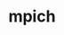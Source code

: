 ---
title: "mpich"
layout: cache
categories: [package, develop-2024-01-14]
meta: {"versions": ["4.0.3", "4.1.2"], "compilers": ["cce@=15.0.1", "gcc@=10.3.0", "gcc@=11.4.0", "gcc@=12.3.0", "gcc@=7.3.1", "gcc@=7.5.0", "gcc@=9.4.0", "oneapi@=2023.2.0"], "oss": ["amzn2", "rhel8", "sle_hpc15", "ubuntu18.04", "ubuntu20.04", "ubuntu22.04"], "platforms": ["linux"], "targets": ["aarch64", "neoverse_n1", "neoverse_v1", "ppc64le", "x86_64_v3", "x86_64_v4", "zen4"], "stacks": ["aws-isc", "aws-isc-aarch64", "build_systems", "e4s", "e4s-cray-rhel", "e4s-cray-sles", "e4s-neoverse_v1", "e4s-oneapi", "e4s-power", "e4s-rocm-external", "root", "tutorial"], "num_specs": 20, "num_specs_by_stack": {"aws-isc-aarch64": 2, "root": 20, "aws-isc": 1, "e4s-cray-rhel": 1, "e4s-cray-sles": 1, "build_systems": 1, "e4s-neoverse_v1": 3, "e4s-power": 3, "e4s-rocm-external": 1, "e4s": 4, "e4s-oneapi": 2, "tutorial": 2}}
spec_details: [{"hash": "bwqk7sahpcavtu3h7dawujybbmkhpb7n", "compiler": "gcc@=7.3.1", "versions": ["4.1.2"], "os": "amzn2", "platform": "linux", "target": "aarch64", "variants": ["~argobots", "build_system=autotools", "~cuda", "datatype-engine=auto", "device=ch4", "+fortran", "+hwloc", "+hydra", "+libxml2", "netmod=ofi", "+pci", "pmi=pmi", "~rocm", "+romio", "~slurm", "~vci", "~verbs", "~wrapperrpath"], "stacks": ["aws-isc-aarch64", "root"], "size": "-", "tarball": "https://binaries.spack.io/releases/develop-2024-01-14/build_cache/linux-amzn2-aarch64/gcc-7.3.1/mpich-4.1.2/linux-amzn2-aarch64-gcc-7.3.1-mpich-4.1.2-bwqk7sahpcavtu3h7dawujybbmkhpb7n.spack"}, {"hash": "4clftql6zjzt7xchm2ifu4uzddiezbhn", "compiler": "gcc@=7.3.1", "versions": ["4.1.2"], "os": "amzn2", "platform": "linux", "target": "neoverse_n1", "variants": ["~argobots", "build_system=autotools", "~cuda", "datatype-engine=auto", "device=ch4", "+fortran", "+hwloc", "+hydra", "+libxml2", "netmod=ofi", "+pci", "pmi=pmi", "~rocm", "+romio", "~slurm", "~vci", "~verbs", "~wrapperrpath"], "stacks": ["aws-isc-aarch64", "root"], "size": "-", "tarball": "https://binaries.spack.io/releases/develop-2024-01-14/build_cache/linux-amzn2-neoverse_n1/gcc-7.3.1/mpich-4.1.2/linux-amzn2-neoverse_n1-gcc-7.3.1-mpich-4.1.2-4clftql6zjzt7xchm2ifu4uzddiezbhn.spack"}, {"hash": "lfslbrlkm2zheg2gww2hvcuqhyvr26u3", "compiler": "gcc@=7.3.1", "versions": ["4.1.2"], "os": "amzn2", "platform": "linux", "target": "x86_64_v3", "variants": ["~argobots", "build_system=autotools", "~cuda", "datatype-engine=auto", "device=ch4", "+fortran", "+hwloc", "+hydra", "+libxml2", "netmod=ofi", "+pci", "pmi=pmi", "~rocm", "+romio", "~slurm", "~vci", "~verbs", "~wrapperrpath"], "stacks": ["aws-isc", "root"], "size": "-", "tarball": "https://binaries.spack.io/releases/develop-2024-01-14/build_cache/linux-amzn2-x86_64_v3/gcc-7.3.1/mpich-4.1.2/linux-amzn2-x86_64_v3-gcc-7.3.1-mpich-4.1.2-lfslbrlkm2zheg2gww2hvcuqhyvr26u3.spack"}, {"hash": "jr2nzv74xeme6e6rnrbeyvp4sgmaphlc", "compiler": "cce@=15.0.1", "versions": ["4.1.2"], "os": "rhel8", "platform": "linux", "target": "zen4", "variants": ["~argobots", "build_system=autotools", "~cuda", "datatype-engine=auto", "device=ch4", "+fortran", "+hwloc", "+hydra", "+libxml2", "netmod=ofi", "+pci", "pmi=pmi", "~rocm", "+romio", "~slurm", "~vci", "~verbs", "~wrapperrpath"], "stacks": ["e4s-cray-rhel", "root"], "size": "-", "tarball": "https://binaries.spack.io/releases/develop-2024-01-14/build_cache/linux-rhel8-zen4/cce-15.0.1/mpich-4.1.2/linux-rhel8-zen4-cce-15.0.1-mpich-4.1.2-jr2nzv74xeme6e6rnrbeyvp4sgmaphlc.spack"}, {"hash": "nqtajmlnptfb45ddhyl3ifwlb75s4iyi", "compiler": "gcc@=10.3.0", "versions": ["4.1.2"], "os": "sle_hpc15", "platform": "linux", "target": "x86_64_v4", "variants": ["~argobots", "build_system=autotools", "~cuda", "datatype-engine=auto", "device=ch4", "+fortran", "+hwloc", "+hydra", "+libxml2", "netmod=ofi", "+pci", "pmi=pmi", "~rocm", "+romio", "~slurm", "~vci", "~verbs", "~wrapperrpath"], "stacks": ["e4s-cray-sles", "root"], "size": "-", "tarball": "https://binaries.spack.io/releases/develop-2024-01-14/build_cache/linux-sle_hpc15-x86_64_v4/gcc-10.3.0/mpich-4.1.2/linux-sle_hpc15-x86_64_v4-gcc-10.3.0-mpich-4.1.2-nqtajmlnptfb45ddhyl3ifwlb75s4iyi.spack"}, {"hash": "smhglj3mejy7nxgb7ljd67eprskxe26m", "compiler": "gcc@=7.5.0", "versions": ["4.1.2"], "os": "ubuntu18.04", "platform": "linux", "target": "x86_64_v3", "variants": ["~argobots", "build_system=autotools", "~cuda", "datatype-engine=auto", "device=ch4", "~fortran", "+hwloc", "+hydra", "+libxml2", "netmod=ofi", "+pci", "pmi=pmi", "~rocm", "+romio", "~slurm", "~vci", "~verbs", "+wrapperrpath"], "stacks": ["build_systems", "root"], "size": "-", "tarball": "https://binaries.spack.io/releases/develop-2024-01-14/build_cache/linux-ubuntu18.04-x86_64_v3/gcc-7.5.0/mpich-4.1.2/linux-ubuntu18.04-x86_64_v3-gcc-7.5.0-mpich-4.1.2-smhglj3mejy7nxgb7ljd67eprskxe26m.spack"}, {"hash": "ojclelepvmmjdpdyhbwdakzi4wrge4sl", "compiler": "gcc@=11.4.0", "versions": ["4.1.2"], "os": "ubuntu20.04", "platform": "linux", "target": "neoverse_v1", "variants": ["~argobots", "build_system=autotools", "~cuda", "datatype-engine=auto", "device=ch4", "+fortran", "~hwloc", "+hydra", "+libxml2", "netmod=ofi", "+pci", "pmi=pmi", "~rocm", "+romio", "~slurm", "~vci", "~verbs", "~wrapperrpath"], "stacks": ["e4s-neoverse_v1", "root"], "size": "-", "tarball": "https://binaries.spack.io/releases/develop-2024-01-14/build_cache/linux-ubuntu20.04-neoverse_v1/gcc-11.4.0/mpich-4.1.2/linux-ubuntu20.04-neoverse_v1-gcc-11.4.0-mpich-4.1.2-ojclelepvmmjdpdyhbwdakzi4wrge4sl.spack"}, {"hash": "vme6bwmuwhhxiqmiuyttu33lrtmhpjuj", "compiler": "gcc@=11.4.0", "versions": ["4.1.2"], "os": "ubuntu20.04", "platform": "linux", "target": "neoverse_v1", "variants": ["~argobots", "build_system=autotools", "~cuda", "datatype-engine=auto", "device=ch4", "+fortran", "~hwloc", "+hydra", "+libxml2", "netmod=ofi", "+pci", "pmi=pmi", "~rocm", "+romio", "~slurm", "~vci", "~verbs", "~wrapperrpath"], "stacks": ["e4s-neoverse_v1", "root"], "size": "-", "tarball": "https://binaries.spack.io/releases/develop-2024-01-14/build_cache/linux-ubuntu20.04-neoverse_v1/gcc-11.4.0/mpich-4.1.2/linux-ubuntu20.04-neoverse_v1-gcc-11.4.0-mpich-4.1.2-vme6bwmuwhhxiqmiuyttu33lrtmhpjuj.spack"}, {"hash": "6hlkrhppey4ztbmfyxkundvyzq76nfw7", "compiler": "gcc@=11.4.0", "versions": ["4.0.3"], "os": "ubuntu20.04", "platform": "linux", "target": "neoverse_v1", "variants": ["~argobots", "build_system=autotools", "~cuda", "datatype-engine=auto", "device=ch4", "+fortran", "~hwloc", "+hydra", "+libxml2", "netmod=ofi", "patches=db4173c,de0de41", "+pci", "pmi=pmi", "~rocm", "+romio", "~slurm", "~vci", "~verbs", "~wrapperrpath"], "stacks": ["e4s-neoverse_v1", "root"], "size": "-", "tarball": "https://binaries.spack.io/releases/develop-2024-01-14/build_cache/linux-ubuntu20.04-neoverse_v1/gcc-11.4.0/mpich-4.0.3/linux-ubuntu20.04-neoverse_v1-gcc-11.4.0-mpich-4.0.3-6hlkrhppey4ztbmfyxkundvyzq76nfw7.spack"}, {"hash": "ygr6foqb7piixbrs6y7h4stx7op6zezl", "compiler": "gcc@=9.4.0", "versions": ["4.1.2"], "os": "ubuntu20.04", "platform": "linux", "target": "ppc64le", "variants": ["~argobots", "build_system=autotools", "~cuda", "datatype-engine=auto", "device=ch4", "+fortran", "~hwloc", "+hydra", "+libxml2", "netmod=ofi", "+pci", "pmi=pmi", "~rocm", "+romio", "~slurm", "~vci", "~verbs", "~wrapperrpath"], "stacks": ["e4s-power", "root"], "size": "-", "tarball": "https://binaries.spack.io/releases/develop-2024-01-14/build_cache/linux-ubuntu20.04-ppc64le/gcc-9.4.0/mpich-4.1.2/linux-ubuntu20.04-ppc64le-gcc-9.4.0-mpich-4.1.2-ygr6foqb7piixbrs6y7h4stx7op6zezl.spack"}, {"hash": "7oolqsiy4c6ypstzlq3jkugmjtuevqm7", "compiler": "gcc@=9.4.0", "versions": ["4.1.2"], "os": "ubuntu20.04", "platform": "linux", "target": "ppc64le", "variants": ["~argobots", "build_system=autotools", "~cuda", "datatype-engine=auto", "device=ch4", "+fortran", "~hwloc", "+hydra", "+libxml2", "netmod=ofi", "+pci", "pmi=pmi", "~rocm", "+romio", "~slurm", "~vci", "~verbs", "~wrapperrpath"], "stacks": ["e4s-power", "root"], "size": "-", "tarball": "https://binaries.spack.io/releases/develop-2024-01-14/build_cache/linux-ubuntu20.04-ppc64le/gcc-9.4.0/mpich-4.1.2/linux-ubuntu20.04-ppc64le-gcc-9.4.0-mpich-4.1.2-7oolqsiy4c6ypstzlq3jkugmjtuevqm7.spack"}, {"hash": "qvxhuwongtbard4qsmqy2hwzptn6kp27", "compiler": "gcc@=9.4.0", "versions": ["4.0.3"], "os": "ubuntu20.04", "platform": "linux", "target": "ppc64le", "variants": ["~argobots", "build_system=autotools", "~cuda", "datatype-engine=auto", "device=ch4", "+fortran", "~hwloc", "+hydra", "+libxml2", "netmod=ofi", "patches=db4173c,de0de41", "+pci", "pmi=pmi", "~rocm", "+romio", "~slurm", "~vci", "~verbs", "~wrapperrpath"], "stacks": ["e4s-power", "root"], "size": "-", "tarball": "https://binaries.spack.io/releases/develop-2024-01-14/build_cache/linux-ubuntu20.04-ppc64le/gcc-9.4.0/mpich-4.0.3/linux-ubuntu20.04-ppc64le-gcc-9.4.0-mpich-4.0.3-qvxhuwongtbard4qsmqy2hwzptn6kp27.spack"}, {"hash": "cisqgbgmxznncpva5uwnzi7g7bq2h27o", "compiler": "gcc@=11.4.0", "versions": ["4.1.2"], "os": "ubuntu20.04", "platform": "linux", "target": "x86_64_v3", "variants": ["~argobots", "build_system=autotools", "~cuda", "datatype-engine=auto", "device=ch4", "+fortran", "~hwloc", "+hydra", "+libxml2", "netmod=ofi", "+pci", "pmi=pmi", "~rocm", "+romio", "~slurm", "~vci", "~verbs", "~wrapperrpath"], "stacks": ["root", "e4s-rocm-external", "e4s"], "size": "-", "tarball": "https://binaries.spack.io/releases/develop-2024-01-14/build_cache/linux-ubuntu20.04-x86_64_v3/gcc-11.4.0/mpich-4.1.2/linux-ubuntu20.04-x86_64_v3-gcc-11.4.0-mpich-4.1.2-cisqgbgmxznncpva5uwnzi7g7bq2h27o.spack"}, {"hash": "xq3zj3u3gavrmbawe3cei7hejinmdbsd", "compiler": "gcc@=11.4.0", "versions": ["4.1.2"], "os": "ubuntu20.04", "platform": "linux", "target": "x86_64_v3", "variants": ["~argobots", "build_system=autotools", "~cuda", "datatype-engine=auto", "device=ch4", "+fortran", "~hwloc", "+hydra", "+libxml2", "netmod=ofi", "+pci", "pmi=pmi", "~rocm", "+romio", "~slurm", "~vci", "~verbs", "~wrapperrpath"], "stacks": ["root", "e4s"], "size": "-", "tarball": "https://binaries.spack.io/releases/develop-2024-01-14/build_cache/linux-ubuntu20.04-x86_64_v3/gcc-11.4.0/mpich-4.1.2/linux-ubuntu20.04-x86_64_v3-gcc-11.4.0-mpich-4.1.2-xq3zj3u3gavrmbawe3cei7hejinmdbsd.spack"}, {"hash": "2p4szmh262rayy3ukvzd4g2ivyvp3hqw", "compiler": "gcc@=11.4.0", "versions": ["4.1.2"], "os": "ubuntu20.04", "platform": "linux", "target": "x86_64_v3", "variants": ["~argobots", "build_system=autotools", "~cuda", "datatype-engine=auto", "device=ch4", "+fortran", "~hwloc", "+hydra", "+libxml2", "netmod=ofi", "+pci", "pmi=pmi", "~rocm", "+romio", "~slurm", "~vci", "~verbs", "~wrapperrpath"], "stacks": ["root", "e4s"], "size": "-", "tarball": "https://binaries.spack.io/releases/develop-2024-01-14/build_cache/linux-ubuntu20.04-x86_64_v3/gcc-11.4.0/mpich-4.1.2/linux-ubuntu20.04-x86_64_v3-gcc-11.4.0-mpich-4.1.2-2p4szmh262rayy3ukvzd4g2ivyvp3hqw.spack"}, {"hash": "3xwzucvko6oiqbne6ts235iinjpn4w3l", "compiler": "gcc@=11.4.0", "versions": ["4.0.3"], "os": "ubuntu20.04", "platform": "linux", "target": "x86_64_v3", "variants": ["~argobots", "build_system=autotools", "~cuda", "datatype-engine=auto", "device=ch4", "+fortran", "~hwloc", "+hydra", "+libxml2", "netmod=ofi", "patches=db4173c,de0de41", "+pci", "pmi=pmi", "~rocm", "+romio", "~slurm", "~vci", "~verbs", "~wrapperrpath"], "stacks": ["root", "e4s"], "size": "-", "tarball": "https://binaries.spack.io/releases/develop-2024-01-14/build_cache/linux-ubuntu20.04-x86_64_v3/gcc-11.4.0/mpich-4.0.3/linux-ubuntu20.04-x86_64_v3-gcc-11.4.0-mpich-4.0.3-3xwzucvko6oiqbne6ts235iinjpn4w3l.spack"}, {"hash": "fdxb5qbg7iff4srq27xk4mqcecqjx7eh", "compiler": "gcc@=11.4.0", "versions": ["4.1.2"], "os": "ubuntu20.04", "platform": "linux", "target": "x86_64_v3", "variants": ["~argobots", "build_system=autotools", "~cuda", "datatype-engine=auto", "device=ch4", "+fortran", "~hwloc", "+hydra", "+libxml2", "netmod=ofi", "+pci", "pmi=pmi", "~rocm", "+romio", "~slurm", "~vci", "~verbs", "~wrapperrpath"], "stacks": ["e4s-oneapi", "root"], "size": "-", "tarball": "https://binaries.spack.io/releases/develop-2024-01-14/build_cache/linux-ubuntu20.04-x86_64_v3/gcc-11.4.0/mpich-4.1.2/linux-ubuntu20.04-x86_64_v3-gcc-11.4.0-mpich-4.1.2-fdxb5qbg7iff4srq27xk4mqcecqjx7eh.spack"}, {"hash": "5hs6atovzv5qk3s4pdixekxhu2kcwfys", "compiler": "oneapi@=2023.2.0", "versions": ["4.1.2"], "os": "ubuntu20.04", "platform": "linux", "target": "x86_64_v3", "variants": ["~argobots", "build_system=autotools", "~cuda", "datatype-engine=auto", "device=ch4", "+fortran", "~hwloc", "+hydra", "+libxml2", "netmod=ofi", "+pci", "pmi=pmi", "~rocm", "+romio", "~slurm", "~vci", "~verbs", "~wrapperrpath"], "stacks": ["e4s-oneapi", "root"], "size": "-", "tarball": "https://binaries.spack.io/releases/develop-2024-01-14/build_cache/linux-ubuntu20.04-x86_64_v3/oneapi-2023.2.0/mpich-4.1.2/linux-ubuntu20.04-x86_64_v3-oneapi-2023.2.0-mpich-4.1.2-5hs6atovzv5qk3s4pdixekxhu2kcwfys.spack"}, {"hash": "k5lnrgbzt6gqxrmqyigktcyuevv6qfvf", "compiler": "gcc@=11.4.0", "versions": ["4.1.2"], "os": "ubuntu22.04", "platform": "linux", "target": "x86_64_v3", "variants": ["~argobots", "build_system=autotools", "~cuda", "datatype-engine=auto", "device=ch4", "+fortran", "+hwloc", "+hydra", "+libxml2", "netmod=ofi", "+pci", "pmi=pmi", "~rocm", "+romio", "~slurm", "~vci", "~verbs", "+wrapperrpath"], "stacks": ["tutorial", "root"], "size": "-", "tarball": "https://binaries.spack.io/releases/develop-2024-01-14/build_cache/linux-ubuntu22.04-x86_64_v3/gcc-11.4.0/mpich-4.1.2/linux-ubuntu22.04-x86_64_v3-gcc-11.4.0-mpich-4.1.2-k5lnrgbzt6gqxrmqyigktcyuevv6qfvf.spack"}, {"hash": "tien6a5h45i7h5wmjnz6yut6ror3dvtt", "compiler": "gcc@=12.3.0", "versions": ["4.1.2"], "os": "ubuntu22.04", "platform": "linux", "target": "x86_64_v3", "variants": ["~argobots", "build_system=autotools", "~cuda", "datatype-engine=auto", "device=ch4", "+fortran", "+hwloc", "+hydra", "+libxml2", "netmod=ofi", "+pci", "pmi=pmi", "~rocm", "+romio", "~slurm", "~vci", "~verbs", "+wrapperrpath"], "stacks": ["tutorial", "root"], "size": "-", "tarball": "https://binaries.spack.io/releases/develop-2024-01-14/build_cache/linux-ubuntu22.04-x86_64_v3/gcc-12.3.0/mpich-4.1.2/linux-ubuntu22.04-x86_64_v3-gcc-12.3.0-mpich-4.1.2-tien6a5h45i7h5wmjnz6yut6ror3dvtt.spack"}]
---
